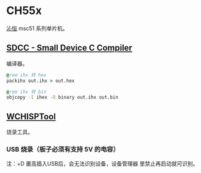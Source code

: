 # CH55x

[沁恒](https://www.wch.cn/) msc51 系列单片机。


## [SDCC - Small Device C Compiler](https://sdcc.sourceforge.net/)

编译器。

```bat
@rem ihx 转 hex
packihx out.ihx > out.hex

@rem ihx 转 bin
objcopy -I ihex -O binary out.ihx out.bin
```

## [WCHISPTool](https://www.wch.cn/downloads/WCHISPTool_Setup_exe.html)

烧录工具。 

### USB 烧录（板子必须有支持 5V 的电容）

注：+D 置高插入USB后，会无法识别设备，设备管理器 里禁止再启动就可识别。
